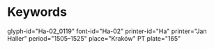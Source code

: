 # Keywords
glyph-id="Ha-02_0119"
font-id="Ha-02"
printer-id="Ha"
printer="Jan Haller"
period="1505–1525"
place="Kraków"
PT plate="165"
